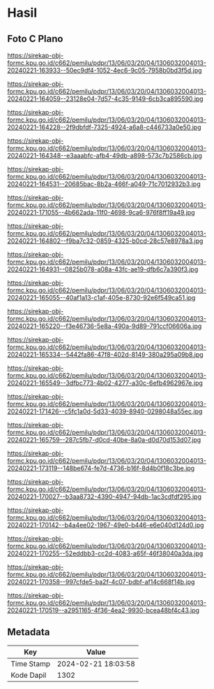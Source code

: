 # Hasil

## Foto C Plano

https://sirekap-obj-formc.kpu.go.id/c662/pemilu/pdpr/13/06/03/20/04/1306032004013-20240221-163933--50ec9df4-1052-4ec6-9c05-7958b0bd3f5d.jpg

https://sirekap-obj-formc.kpu.go.id/c662/pemilu/pdpr/13/06/03/20/04/1306032004013-20240221-164059--23128e04-7d57-4c35-9149-6cb3ca895590.jpg

https://sirekap-obj-formc.kpu.go.id/c662/pemilu/pdpr/13/06/03/20/04/1306032004013-20240221-164228--2f9dbfdf-7325-4924-a6a8-c446733a0e50.jpg

https://sirekap-obj-formc.kpu.go.id/c662/pemilu/pdpr/13/06/03/20/04/1306032004013-20240221-164348--e3aaabfc-afb4-49db-a898-573c7b2586cb.jpg

https://sirekap-obj-formc.kpu.go.id/c662/pemilu/pdpr/13/06/03/20/04/1306032004013-20240221-164531--20685bac-8b2a-466f-a049-71c7012932b3.jpg

https://sirekap-obj-formc.kpu.go.id/c662/pemilu/pdpr/13/06/03/20/04/1306032004013-20240221-171055--4b662ada-11f0-4698-9ca6-976f8ff19a49.jpg

https://sirekap-obj-formc.kpu.go.id/c662/pemilu/pdpr/13/06/03/20/04/1306032004013-20240221-164802--f9ba7c32-0859-4325-b0cd-28c57e8978a3.jpg

https://sirekap-obj-formc.kpu.go.id/c662/pemilu/pdpr/13/06/03/20/04/1306032004013-20240221-164931--0825b078-a08a-43fc-ae19-dfb6c7a390f3.jpg

https://sirekap-obj-formc.kpu.go.id/c662/pemilu/pdpr/13/06/03/20/04/1306032004013-20240221-165055--40af1a13-c1af-405e-8730-92e6f549ca51.jpg

https://sirekap-obj-formc.kpu.go.id/c662/pemilu/pdpr/13/06/03/20/04/1306032004013-20240221-165220--f3e46736-5e8a-490a-9d89-791ccf06606a.jpg

https://sirekap-obj-formc.kpu.go.id/c662/pemilu/pdpr/13/06/03/20/04/1306032004013-20240221-165334--5442fa86-47f8-402d-8149-380a295a09b8.jpg

https://sirekap-obj-formc.kpu.go.id/c662/pemilu/pdpr/13/06/03/20/04/1306032004013-20240221-165549--3dfbc773-4b02-4277-a30c-6efb4962967e.jpg

https://sirekap-obj-formc.kpu.go.id/c662/pemilu/pdpr/13/06/03/20/04/1306032004013-20240221-171426--c5fc1a0d-5d33-4039-8940-0298048a55ec.jpg

https://sirekap-obj-formc.kpu.go.id/c662/pemilu/pdpr/13/06/03/20/04/1306032004013-20240221-165759--287c5fb7-d0cd-40be-8a0a-d0d70d153d07.jpg

https://sirekap-obj-formc.kpu.go.id/c662/pemilu/pdpr/13/06/03/20/04/1306032004013-20240221-173119--148be674-fe7d-4736-b16f-8d4b0f18c3be.jpg

https://sirekap-obj-formc.kpu.go.id/c662/pemilu/pdpr/13/06/03/20/04/1306032004013-20240221-170027--b3aa8732-4390-4947-94db-1ac3cdfdf295.jpg

https://sirekap-obj-formc.kpu.go.id/c662/pemilu/pdpr/13/06/03/20/04/1306032004013-20240221-170142--b4a4ee02-1967-49e0-b446-e6e040d124d0.jpg

https://sirekap-obj-formc.kpu.go.id/c662/pemilu/pdpr/13/06/03/20/04/1306032004013-20240221-170255--52eddbb3-cc2d-4083-a65f-46f38040a3da.jpg

https://sirekap-obj-formc.kpu.go.id/c662/pemilu/pdpr/13/06/03/20/04/1306032004013-20240221-170358--997cfde5-ba2f-4c07-bdbf-af14c668f14b.jpg

https://sirekap-obj-formc.kpu.go.id/c662/pemilu/pdpr/13/06/03/20/04/1306032004013-20240221-170519--a2951165-4f36-4ea2-9930-bcea48bf4c43.jpg


## Metadata

| Key        | Value               |
| ---------- | ------------------- |
| Time Stamp | 2024-02-21 18:03:58 |
| Kode Dapil | 1302                |



